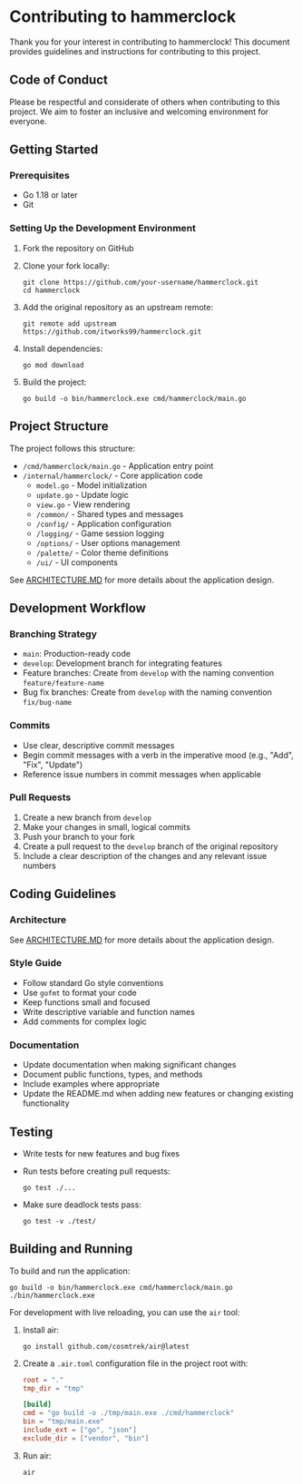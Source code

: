 # Contributing to hammerclock

Thank you for your interest in contributing to hammerclock! This document provides guidelines and instructions for contributing to this project.

## Code of Conduct

Please be respectful and considerate of others when contributing to this project. We aim to foster an inclusive and welcoming environment for everyone.

## Getting Started

### Prerequisites

- Go 1.18 or later
- Git

### Setting Up the Development Environment

1. Fork the repository on GitHub
2. Clone your fork locally:

   ```
   git clone https://github.com/your-username/hammerclock.git
   cd hammerclock
   ```

3. Add the original repository as an upstream remote:

   ```
   git remote add upstream https://github.com/itworks99/hammerclock.git
   ```

4. Install dependencies:

   ```
   go mod download
   ```

5. Build the project:

   ```
   go build -o bin/hammerclock.exe cmd/hammerclock/main.go
   ```

## Project Structure

The project follows this structure:

- `/cmd/hammerclock/main.go` - Application entry point
- `/internal/hammerclock/` - Core application code
  - `model.go` - Model initialization
  - `update.go` - Update logic
  - `view.go` - View rendering
  - `/common/` - Shared types and messages
  - `/config/` - Application configuration
  - `/logging/` - Game session logging
  - `/options/` - User options management
  - `/palette/` - Color theme definitions
  - `/ui/` - UI components

See [ARCHITECTURE.MD](ARCHITECTURE.MD) for more details about the application design.

## Development Workflow

### Branching Strategy

- `main`: Production-ready code
- `develop`: Development branch for integrating features
- Feature branches: Create from `develop` with the naming convention `feature/feature-name`
- Bug fix branches: Create from `develop` with the naming convention `fix/bug-name`

### Commits

- Use clear, descriptive commit messages
- Begin commit messages with a verb in the imperative mood (e.g., "Add", "Fix", "Update")
- Reference issue numbers in commit messages when applicable

### Pull Requests

1. Create a new branch from `develop`
2. Make your changes in small, logical commits
3. Push your branch to your fork
4. Create a pull request to the `develop` branch of the original repository
5. Include a clear description of the changes and any relevant issue numbers

## Coding Guidelines

### Architecture

See [ARCHITECTURE.MD](ARCHITECTURE.MD) for more details about the application design.

### Style Guide

- Follow standard Go style conventions
- Use `gofmt` to format your code
- Keep functions small and focused
- Write descriptive variable and function names
- Add comments for complex logic

### Documentation

- Update documentation when making significant changes
- Document public functions, types, and methods
- Include examples where appropriate
- Update the README.md when adding new features or changing existing functionality

## Testing

- Write tests for new features and bug fixes
- Run tests before creating pull requests:

  ```
  go test ./...
  ```

- Make sure deadlock tests pass:

  ```
  go test -v ./test/
  ```

## Building and Running

To build and run the application:

```
go build -o bin/hammerclock.exe cmd/hammerclock/main.go
./bin/hammerclock.exe
```

For development with live reloading, you can use the `air` tool:

1. Install air:

   ```
   go install github.com/cosmtrek/air@latest
   ```

2. Create a `.air.toml` configuration file in the project root with:

   ```toml
   root = "."
   tmp_dir = "tmp"

   [build]
   cmd = "go build -o ./tmp/main.exe ./cmd/hammerclock"
   bin = "tmp/main.exe"
   include_ext = ["go", "json"]
   exclude_dir = ["vendor", "bin"]
   ```

3. Run air:

   ```
   air
   ```

